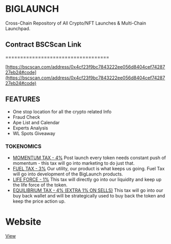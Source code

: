 BIGLAUNCH
===================================

Cross-Chain Repository of All Crypto/NFT Launches & Multi-Chain Launchpad.


## Contract BSCScan Link
===================================

[https://bscscan.com/address/0x4cf23f9bc7843222ee056d8404cef7428727eb24#code](https://bscscan.com/address/0x4cf23f9bc7843222ee056d8404cef7428727eb24#code)

## FEATURES

* One stop location for  all the crypto related  Info
* Fraud Check
* Ape List and  Calendar
* Experts Analysis
* WL Spots Giveaway

### TOKENOMICS
* [MOMENTUM TAX - 4%](https://biglaunch.io/#tokenomics) Post launch every token needs constant push of momentum - this tax will go into marketing to do just that.
* [FUEL TAX - 3%](https://biglaunch.io/#tokenomics) Our utility, our product is what keeps us going. Fuel Tax will go into development of the BigLaunch products.
* [LIFE FORCE - 1%](https://biglaunch.io/#tokenomics) This tax will directly go into our liquidity and keep up the life force of the token.
* [EQUILIBRIUM TAX - 4% (EXTRA 1% ON SELLS)](https://biglaunch.io/#tokenomics) This tax will go into our buy back wallet and will be strategically used to buy back the token and keep the price action up.


Website
===================================
[View](https://biglaunch.io/)
